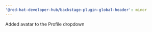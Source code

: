 ```yaml
---
'@red-hat-developer-hub/backstage-plugin-global-header': minor
---
```


Added avatar to the Profile dropdown
